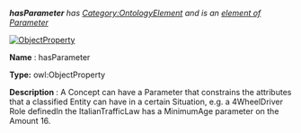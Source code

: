 ___hasParameter__ 
 has
 [Category:OntologyElement](../../Category/OntologyElement "Category:OntologyElement") 
 and is an
 [element of](../../Property/ElementOf "Property:ElementOf") 
[Parameter](../../Submissions/Parameter "Submissions:Parameter")_




  





[![ObjectProperty](../../images/thumb/c/c3/ObjectProperty.gif/45px-ObjectProperty.gif)](../../Image/ObjectProperty.gif "ObjectProperty")


__Name__ 
 : hasParameter
 



__Type:__ 
 owl:ObjectProperty
 



__Description__ 
 : A Concept can have a Parameter that constrains the attributes that a classified Entity can have in a certain Situation, e.g. a 4WheelDriver Role definedIn the ItalianTrafficLaw has a MinimumAge parameter on the Amount 16.